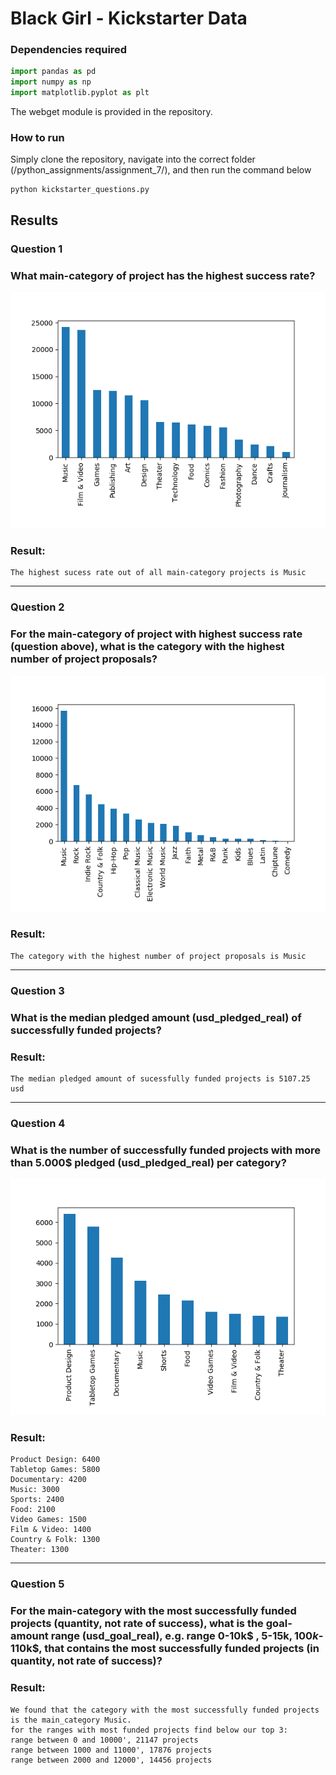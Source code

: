 # Black Girl  - Kickstarter Data
### Dependencies required
```python
import pandas as pd
import numpy as np
import matplotlib.pyplot as plt
```
The webget module is provided in the repository.

### How to run
Simply clone the repository, navigate into the correct folder (/python_assignments/assignment_7/), and then run the command below

```
python kickstarter_questions.py
```

## Results
### Question 1
### What main-category of project has the highest success rate?

![Screenshot](question_1.png)

### Result:
```
The highest sucess rate out of all main-category projects is Music

```
------
### Question 2
### For the main-category of project with highest success rate (question above), what is the category with the highest number of project proposals?

![Screenshot](question_2.png)

### Result:

```
The category with the highest number of project proposals is Music

```
------
### Question 3
### What is the median pledged amount (usd_pledged_real) of successfully funded projects?

### Result: 
```
The median pledged amount of sucessfully funded projects is 5107.25 usd

```
------
### Question 4
### What is the number of successfully funded projects with more than 5.000$ pledged (usd_pledged_real) per category?

![Screenshot](question_4.png)

### Result: 
```
Product Design: 6400
Tabletop Games: 5800
Documentary: 4200
Music: 3000
Sports: 2400
Food: 2100
Video Games: 1500
Film & Video: 1400
Country & Folk: 1300
Theater: 1300

```
------
### Question 5
### For the main-category with the most successfully funded projects (quantity, not rate of success), what is the goal-amount range (usd_goal_real), e.g. range 0-10k$ , 5-15k$, 100k$-110k$, that contains the most successfully funded projects (in quantity, not rate of success)?

### Result:
```
We found that the category with the most successfully funded projects is the main_category Music. 
for the ranges with most funded projects find below our top 3:
range between 0 and 10000', 21147 projects
range between 1000 and 11000', 17876 projects
range between 2000 and 12000', 14456 projects

```
